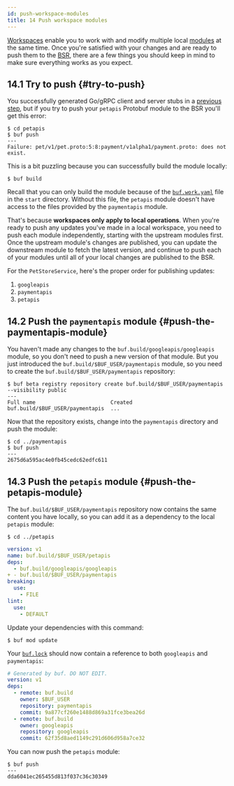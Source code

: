 ```yaml
---
id: push-workspace-modules
title: 14 Push workspace modules
---
```


[Workspaces](/buf/other/workspaces.mdx) enable you to work with and modify
multiple local [modules](/bsr/explanation#modules) at the same time. Once
you're satisfied with your changes and are ready to push them to the
[BSR](/bsr/explanation), there are a few things you should keep in mind to
make sure everything works as you expect.

## 14.1 Try to push {#try-to-push}

You successfully generated Go/gRPC client and server stubs in a
[previous step](generate-go-code.md), but if you try to push your
`petapis` Protobuf module to the BSR you'll get this error:

```terminal
$ cd petapis
$ buf push
---
Failure: pet/v1/pet.proto:5:8:payment/v1alpha1/payment.proto: does not exist.
```

This is a bit puzzling because you can successfully build the module locally:

```terminal
$ buf build
```

Recall that you can only build the module because of the
[`buf.work.yaml`](/configuration/v1/buf-work-yaml.md) file in the `start`
directory. Without this file, the `petapis` module doesn't have access to the
files provided by the `paymentapis` module.

That's because **workspaces only apply to local operations**. When you're ready
to push any updates you've made in a local workspace, you need to push each
module independently, starting with the upstream modules first. Once the
upstream module's changes are published, you can update the downstream module to
fetch the latest version, and continue to push each of your modules until all of
your local changes are published to the BSR.

For the `PetStoreService`, here's the proper order for publishing updates:

1. `googleapis`
1. `paymentapis`
1. `petapis`

## 14.2 Push the `paymentapis` module {#push-the-paymentapis-module}

You haven't made any changes to the `buf.build/googleapis/googleapis` module, so
you don't need to push a new version of that module. But you just introduced the
`buf.build/$BUF_USER/paymentapis` module, so you need to create the
`buf.build/$BUF_USER/paymentapis` repository:

```terminal
$ buf beta registry repository create buf.build/$BUF_USER/paymentapis --visibility public
---
Full name                        Created
buf.build/$BUF_USER/paymentapis  ...
```

Now that the repository exists, change into the `paymentapis` directory and push
the module:

```terminal
$ cd ../paymentapis
$ buf push
---
2675d6a595ac4e0fb45cedc62edfc611
```

## 14.3 Push the `petapis` module {#push-the-petapis-module}

The `buf.build/$BUF_USER/paymentapis` repository now contains the same content
you have locally, so you can add it as a dependency to the local `petapis`
module:

```terminal
$ cd ../petapis
```

```yaml title="petapis/buf.yaml" {5}
version: v1
name: buf.build/$BUF_USER/petapis
deps:
  - buf.build/googleapis/googleapis
+ - buf.build/$BUF_USER/paymentapis
breaking:
  use:
    - FILE
lint:
  use:
    - DEFAULT
```

Update your dependencies with this command:

```terminal
$ buf mod update
```

Your [`buf.lock`](/configuration/v1/buf-lock.md) should now contain a
reference to both `googleapis` and `paymentapis`:

```yaml title="buf.lock"
# Generated by buf. DO NOT EDIT.
version: v1
deps:
  - remote: buf.build
    owner: $BUF_USER
    repository: paymentapis
    commit: 9a877cf260e1488d869a31fce3bea26d
  - remote: buf.build
    owner: googleapis
    repository: googleapis
    commit: 62f35d8aed1149c291d606d958a7ce32
```

You can now push the `petapis` module:

```terminal
$ buf push
---
dda6041ec265455d813f037c36c30349
```
